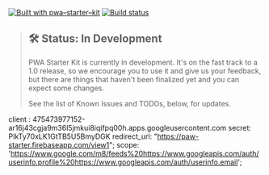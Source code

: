 [![Built with pwa–starter–kit](https://img.shields.io/badge/built_with-pwa–starter–kit_-blue.svg)](https://github.com/Polymer/pwa-starter-kit "Built with pwa–starter–kit")
[![Build status](https://api.travis-ci.org/Polymer/pwa-starter-kit.svg?branch=master)](https://travis-ci.org/Polymer/pwa-starter-kit)

> ## 🛠 Status: In Development
> PWA Starter Kit is currently in development. It's on the fast track to a 1.0 release, so we encourage you to use it and give us your feedback, but there are things that haven't been finalized yet and you can expect some changes.
>
> See the list of Known Issues and TODOs, below, for updates.

client : 475473977152-ar16j43cgja9m36l5jmkui8iqifpq00h.apps.googleusercontent.com
secret: PIkTy70xLK1GtTB5U5BmyDGK
redirect_url: "https://paw-starter.firebaseapp.com/view1";
scope: 'https://www.google.com/m8/feeds%20https://www.googleapis.com/auth/userinfo.profile%20https://www.googleapis.com/auth/userinfo.email';